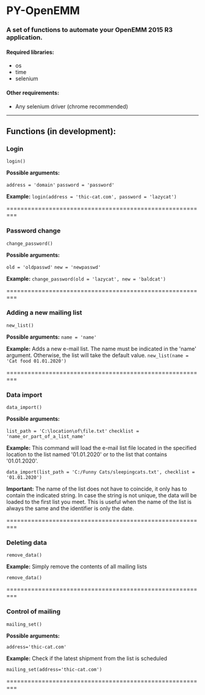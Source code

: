 # PY-OpenEMM
### A set of functions to automate your OpenEMM 2015 R3 application.

#### Required libraries:

- os
- time
- selenium

#### Other requirements:

- Any selenium driver (chrome recommended)

------------


##  Functions (in development):

### Login
 `login()`


**Possible arguments:**

`address = 'domain'`
`password = 'password'`

**Example:**
`login(address = 'thic-cat.com', password = 'lazycat')`


=========================================================

### Password change
`change_password()`

**Possible arguments:**

`old = 'oldpasswd'`
`new = 'newpasswd'`

**Example:**
`change_password(old = 'lazycat', new = 'baldcat')`


=========================================================

### Adding a new mailing list
`new_list()`

**Possible arguments:**
`name = 'name'`

**Example:**
Adds a new e-mail list. The name must be indicated in the 'name' argument. Otherwise, the list will take the default value.
`new_list(name = 'Cat food 01.01.2020')`


=========================================================

### Data import
`data_import()`

**Possible arguments:**

`list_path = 'C:\location\of\file.txt'`
`checklist = 'name_or_part_of_a_list_name'`

**Example:**
This command will load the e-mail list file located in the specified location to the list named '01.01.2020' or to the list that contains '01.01.2020'.

`data_import(list_path = 'C:/Funny Cats/sleepingcats.txt', checklist = '01.01.2020')`

**Important:** The name of the list does not have to coincide, it only has to contain the indicated string. In case the string is not unique, the data will be loaded to the first list you meet. This is useful when the name of the list is always the same and the identifier is only the date.


=========================================================

### Deleting data
`remove_data()`


**Example:**
Simply remove the contents of all mailing lists

`remove_data()`

=========================================================

### Control of mailing
`mailing_set()`

**Possible arguments:**

`address='thic-cat.com'`


**Example:**
Check if the latest shipment from the list is scheduled

`mailing_set(address='thic-cat.com')`

=========================================================

